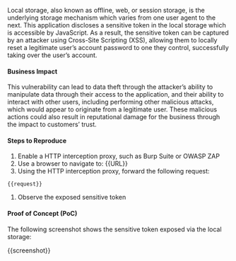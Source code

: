 Local storage, also known as offline, web, or session storage, is the underlying storage mechanism which varies from one user agent to the next. This application discloses a sensitive token in the local storage which is accessible by JavaScript. As a result, the sensitive token can be captured by an attacker using Cross-Site Scripting (XSS), allowing them to locally reset a legitimate user’s account password to one they control, successfully taking over the user’s account.

#### Business Impact

This vulnerability can lead to data theft through the attacker’s ability to manipulate data through their access to the application, and their ability to interact with other users, including performing other malicious attacks, which would appear to originate from a legitimate user. These malicious actions could also result in reputational damage for the business through the impact to customers’ trust.

#### Steps to Reproduce

1. Enable a HTTP interception proxy, such as Burp Suite or OWASP ZAP
1. Use a browser to navigate to: {{URL}}
1. Using the HTTP interception proxy, forward the following request:

```HTTP
{{request}}
```

1. Observe the exposed sensitive token

#### Proof of Concept (PoC)

The following screenshot shows the sensitive token exposed via the local storage:

{{screenshot}}
